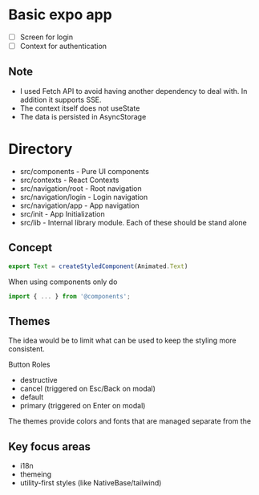 # Basic expo app

- [ ] Screen for login
- [ ] Context for authentication

## Note

* I used Fetch API to avoid having another dependency to deal with.  In addition it supports SSE.
* The context itself does not useState
* The data is persisted in AsyncStorage

# Directory 

* src/components - Pure UI components
* src/contexts - React Contexts
* src/navigation/root - Root navigation
* src/navigation/login - Login navigation
* src/navigation/app - App navigation
* src/init - App Initialization
* src/lib - Internal library module.  Each of these should be stand alone

## Concept

```typescript
export Text = createStyledComponent(Animated.Text)
```

When using components only do

```typescript
import { ... } from '@components';
```

## Themes

The idea would be to limit what can be used to keep the styling more consistent.

Button Roles
* destructive
* cancel (triggered on Esc/Back on modal)
* default
* primary (triggered on Enter on modal)

The themes provide colors and fonts that are managed separate from the 

## Key focus areas

* i18n
* themeing
* utility-first styles (like NativeBase/tailwind)